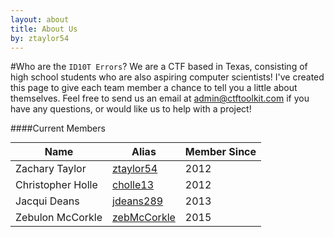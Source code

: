 ```yaml
---
layout: about
title: About Us
by: ztaylor54
---
```

<style>
		ul li {
			list-style-type: circle;
		}
		h1, h2{
		  margin-top: 10px;
		  text-align: center;
		}
		h3, h5, h6 {
			margin-top: 10px;
		}
		h4 {
    			margin-top: 10px;
    			font-size: 200%;
    			margin-bottom: 10px;
    			text-align: center;
		}
		table {
			margin: 0 auto;
		}
</style>

#Who are the `ID10T Errors`?
We are a CTF based in Texas, consisting of high school students who are also aspiring computer scientists! I've created this page to give each team member a chance to tell you a little about themselves. Feel free to send us an email at [admin@ctftoolkit.com](mailto:admin@ctftoolkit.com) if you have any questions, or would like us to help with a project!  
  
####Current Members  

| Name              | Alias                                         | Member Since |
|-------------------|-----------------------------------------------|--------------|
| Zachary Taylor    | [ztaylor54](https://github.com/ztaylor54)     | 2012         |
| Christopher Holle | [cholle13](https://github.com/cholle13)       | 2012         |
| Jacqui Deans      | [jdeans289](https://github.com/jdeans289)     | 2013         |
| Zebulon McCorkle  | [zebMcCorkle](https://github.com/zebmccorkle) | 2015         |
